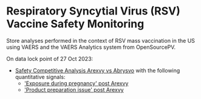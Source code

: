 # Respiratory Syncytial Virus (RSV) Vaccine Safety Monitoring

Store analyses performed in the context of RSV mass vaccination in the US using VAERS and the VAERS Analytics system from OpenSourcePV. 

On data lock point of 27 Oct 2023:  
* [Safety Competitive Analysis Arexvy vs Abrysvo](https://ospv.github.io/RSV/2023_10_27%20-%20Safety%20Competitive%20Analysis%20-%20Arexvy%20vs%20Abrysvo.html) with the following quantitative signals:
  * ['Exposure during pregnancy' post Arexvy](https://ospv.github.io/RSV/2023_10_27_SignalEval_Pregnancy_exposure.html)
  * ['Product preparation issue' post Arexvy](https://ospv.github.io/RSV/2023_10_27%20-%20Product%20preparation%20issue%20post%20Arexvy.html)
